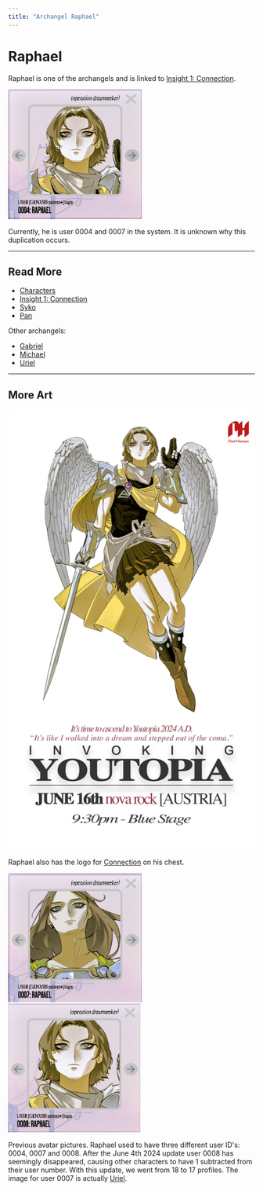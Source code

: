 ```yaml
---
title: "Archangel Raphael"
---
```

# Raphael

Raphael is one of the archangels and is linked to [Insight 1: Connection](../lore/insight1-connection.md).

![Raphael's avatar](../../Resources/characters/raphael/raphael0004.png)

Currently, he is user 0004 and 0007 in the system. It is unknown why this duplication 
occurs.

***

## Read More

- [Characters](characters)
- [Insight 1: Connection](../lore/insight1-connection)
- [Syko](syko)
- [Pan](pan)

Other archangels:

- [Gabriel](gabriel)
- [Michael](michael)
- [Uriel](uriel)

***

## More Art

![Promotional poster for Raphael](../../Resources/characters/raphael/poster.jpg)

Raphael also has the logo for [Connection](../lore/insight1-connection) on his chest.

![img_1.png](../../Resources/characters/raphael/raphael0007.png)
![img_2.png](../../Resources/characters/raphael/raphael0008.png)

Previous avatar pictures. Raphael used to have three different user ID's: 0004, 0007 and 0008. After the June 4th 2024 update user 0008 has seemingly
disappeared, causing other characters to have 1 subtracted from their user number. With this update, we went from 18
to 17 profiles.
The image for user 0007 is actually [Uriel](uriel).